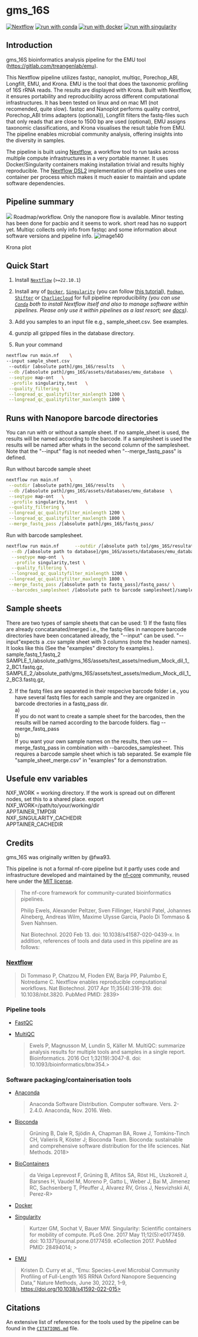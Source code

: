 # gms_16S


[![Nextflow](https://img.shields.io/badge/nextflow%20DSL2-%E2%89%A522.10.1-23aa62.svg)](https://www.nextflow.io/)
[![run with conda](http://img.shields.io/badge/run%20with-conda-3EB049?labelColor=000000&logo=anaconda)](https://docs.conda.io/en/latest/)
[![run with docker](https://img.shields.io/badge/run%20with-docker-0db7ed?labelColor=000000&logo=docker)](https://www.docker.com/)
[![run with singularity](https://img.shields.io/badge/run%20with-singularity-1d355c.svg?labelColor=000000)](https://sylabs.io/docs/)


## Introduction

<!-- TODO nf-core: Write a 1-2 sentence summary of what data the pipeline is for and what it does -->

gms_16S bioinformatics analysis pipeline for the EMU tool (https://gitlab.com/treangenlab/emu). 

This Nextflow pipeline utilizes fastqc, nanoplot, multiqc, Porechop_ABI, Longfilt, EMU, and Krona. EMU is the tool that does the taxonomic profiling of 16S rRNA reads. The results are displayed with Krona. Built with Nextflow, it ensures portability and reproducibility across different computational infrastructures. It has been tested on linux and on mac M1 (not recomended, quite slow). fastqc and Nanoplot performs quality control, Porechop_ABI trims adapters (optional)), Longfilt filters the fastq-files such that only reads that are close to 1500 bp are used (optional), EMU assigns taxonomic classifications, and Krona visualises the result table from EMU. The pipeline enables microbial community analysis, offering insights into the diversity in samples.

The pipeline is built using [Nextflow](https://www.nextflow.io), a workflow tool to run tasks across multiple compute infrastructures in a very portable manner. It uses Docker/Singularity containers making installation trivial and results highly reproducible. The [Nextflow DSL2](https://www.nextflow.io/docs/latest/dsl2.html) implementation of this pipeline uses one container per process which makes it much easier to maintain and update software dependencies. 

## Pipeline summary

![](docs/images/gms_16s_20240415.png)
Roadmap/workflow. Only the nanopore flow is available. Minor testing has been done for pacbio and it seems to work. short read has no support yet. Multiqc collects only info from fastqc and some information about software versions and pipeline info.
![image140](https://github.com/genomic-medicine-sweden/gms_16S/assets/115690981/dcdd5da4-135c-48c4-b64f-82f0452b5520)


Krona plot
## Quick Start

1. Install [`Nextflow`](https://www.nextflow.io/docs/latest/getstarted.html#installation) (`>=22.10.1`)

2. Install any of [`Docker`](https://docs.docker.com/engine/installation/), [`Singularity`](https://www.sylabs.io/guides/3.0/user-guide/) (you can follow [this tutorial](https://singularity-tutorial.github.io/01-installation/)), [`Podman`](https://podman.io/), [`Shifter`](https://nersc.gitlab.io/development/shifter/how-to-use/) or [`Charliecloud`](https://hpc.github.io/charliecloud/) for full pipeline reproducibility _(you can use [`Conda`](https://conda.io/miniconda.html) both to install Nextflow itself and also to manage software within pipelines. Please only use it within pipelines as a last resort; see [docs](https://nf-co.re/usage/configuration#basic-configuration-profiles))_.

3. Add you samples to an input file e.g., sample_sheet.csv. See examples. 
4. gunzip all gzipped files in the database directory.
5. Run your command

```bash
nextflow run main.nf    \
--input sample_sheet.csv
 --outdir [absolute path]/gms_16S/results   \
 --db /[absolute path]/gms_16S/assets/databases/emu_database  \
 --seqtype map-ont   \
  -profile singularity,test   \
 --quality_filtering \
 --longread_qc_qualityfilter_minlength 1200 \
 --longread_qc_qualityfilter_maxlength 1800 \
```
## Runs with Nanopore barcode directories
You can run with or without a sample sheet. If no sample_sheet is used, the results will be named according to the barcode. If a samplesheet is used the results will be named after whats in the second column of the samplesheet. Note that the "--input" flag is not needed when "--merge_fastq_pass" is defined.

Run without barcode sample sheet
```bash
nextflow run main.nf    \
 --outdir [absolute path]/gms_16S/results   \
 --db /[absolute path]/gms_16S/assets/databases/emu_database  \
 --seqtype map-ont   \
  -profile singularity,test   \
 --quality_filtering \
 --longread_qc_qualityfilter_minlength 1200 \
 --longread_qc_qualityfilter_maxlength 1800 \
 --merge_fastq_pass /[absolute path]/gms_16S/fastq_pass/ 
```
Run with barcode samplesheet. 
```bash
nextflow run main.nf      --outdir /[absolute path to]/gms_16S/resultat   \
  --db /[absolute path to database]/gms_16S/assets/databases/emu_database  \
  --seqtype map-ont  \
   -profile singularity,test \
  --quality_filtering \
  --longread_qc_qualityfilter_minlength 1200 \
 --longread_qc_qualityfilter_maxlength 1800 \
 --merge_fastq_pass /[absolute path to fastq_pass]/fastq_pass/ \
  --barcodes_samplesheet /[absolute path to barcode samplesheet]/sample_sheet_merge.csv 
```
## Sample sheets
There are two types of sample sheets that can be used: 1) If the fastq files are already concatanated/merged i.e., the fastq-files in nanopore barcode directories have been concataned already, the "--input" can be used. "--input"expects a .csv sample sheet with 3 columns (note the header names). It looks like this (See the "examples" directory fo examples.).  
sample,fastq_1,fastq_2
SAMPLE_1,/absolute_path/gms_16S/assets/test_assets/medium_Mock_dil_1_2_BC1.fastq.gz,
SAMPLE_2,/absolute_path/gms_16S/assets/test_assets/medium_Mock_dil_1_2_BC3.fastq.gz,

2) If the fastq files are separeted in their respecive barcode folder i.e., you have several fastq files for each sample and they are organized in barcode drectories in a fastq_pass dir.  
a)  
   If you do not want to create a sample sheet for the barcodes, then the results will be named according to the barcode folders. flag --merge_fastq_pass  
b)  
   If you want your own sample names on the results, then use --merge_fastq_pass in combination with --barcodes_samplesheet. This requires a barcode sample sheet which is tab separated. Se example file "sample_sheet_merge.csv" in "examples" for a demonstration.


## Usefule env variables
NXF_WORK = working directory. If the work is spread out on different nodes, set this to a shared place. export NXF_WORK=/path/to/your/working/dir  
APPTAINER_TMPDIR  
NXF_SINGULARITY_CACHEDIR  
APPTAINER_CACHEDIR  

## Credits

gms_16S was originally written by @fwa93.


This pipeline is not a formal nf-core pipeline but it partly uses code and infrastructure developed and maintained by the [nf-core](https://nf-co.re) community, reused here under the [MIT license](https://github.com/nf-core/tools/blob/master/LICENSE).

> The nf-core framework for community-curated bioinformatics pipelines.
>
> Philip Ewels, Alexander Peltzer, Sven Fillinger, Harshil Patel, Johannes Alneberg, Andreas Wilm, Maxime Ulysse Garcia, Paolo Di Tommaso & Sven Nahnsen.
>
> Nat Biotechnol. 2020 Feb 13. doi: 10.1038/s41587-020-0439-x.
> In addition, references of tools and data used in this pipeline are as follows:

### [Nextflow](https://pubmed.ncbi.nlm.nih.gov/28398311/)

> Di Tommaso P, Chatzou M, Floden EW, Barja PP, Palumbo E, Notredame C. Nextflow enables reproducible computational workflows. Nat Biotechnol. 2017 Apr 11;35(4):316-319. doi: 10.1038/nbt.3820. PubMed PMID: 2839>

### Pipeline tools

- [FastQC](https://www.bioinformatics.babraham.ac.uk/projects/fastqc/)

- [MultiQC](https://pubmed.ncbi.nlm.nih.gov/27312411/)
  > Ewels P, Magnusson M, Lundin S, Käller M. MultiQC: summarize analysis results for multiple tools and samples in a single report. Bioinformatics. 2016 Oct 1;32(19):3047-8. doi: 10.1093/bioinformatics/btw354.>

### Software packaging/containerisation tools

- [Anaconda](https://anaconda.com)

  > Anaconda Software Distribution. Computer software. Vers. 2-2.4.0. Anaconda, Nov. 2016. Web.

- [Bioconda](https://pubmed.ncbi.nlm.nih.gov/29967506/)

  > Grüning B, Dale R, Sjödin A, Chapman BA, Rowe J, Tomkins-Tinch CH, Valieris R, Köster J; Bioconda Team. Bioconda: sustainable and comprehensive software distribution for the life sciences. Nat Methods. 2018>

- [BioContainers](https://pubmed.ncbi.nlm.nih.gov/28379341/)

  > da Veiga Leprevost F, Grüning B, Aflitos SA, Röst HL, Uszkoreit J, Barsnes H, Vaudel M, Moreno P, Gatto L, Weber J, Bai M, Jimenez RC, Sachsenberg T, Pfeuffer J, Alvarez RV, Griss J, Nesvizhskii AI, Perez-R>

- [Docker](https://dl.acm.org/doi/10.5555/2600239.2600241)

- [Singularity](https://pubmed.ncbi.nlm.nih.gov/28494014/)
  > Kurtzer GM, Sochat V, Bauer MW. Singularity: Scientific containers for mobility of compute. PLoS One. 2017 May 11;12(5):e0177459. doi: 10.1371/journal.pone.0177459. eCollection 2017. PubMed PMID: 28494014; >

- [EMU](https://gitlab.com/treangenlab/emu)
>  Kristen D. Curry et al., “Emu: Species-Level Microbial Community Profiling of Full-Length 16S RRNA Oxford Nanopore Sequencing Data,” Nature Methods, June 30, 2022, 1–9, https://doi.org/10.1038/s41592-022-015>





## Citations

<!-- TODO nf-core: Add citation for pipeline after first release. Uncomment lines below and update Zenodo doi and badge at the top of this file. -->

<!-- TODO nf-core: Add bibliography of tools and data used in your pipeline -->

An extensive list of references for the tools used by the pipeline can be found in the [`CITATIONS.md`](CITATIONS.md) file.
